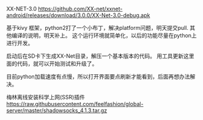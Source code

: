 XX-NET-3.0
https://github.com/XX-net/xxnet-android/releases/download/3.0.0/XX-Net-3.0-debug.apk

基于kivy 框架，python2打了一个小布丁，解决platform问题，明天提交pull.
其他编译的说明，明天补上。
这个运行环境就简单化，以后的功能尽量在python上进行开发。

启动后在SD卡下生成XX-Net目录，解压一个基本版本的代码。
用工具更新这里面的代码，就可以开始测试和升级了。

目前python加载速度有点慢，所以打开界面要点刷新才能看到，后面再想办法解决。

梅林离线安装科学上网(SSR)插件
https://raw.githubusercontent.com/feelfashion/global-server/master/shadowsocks_4.1.3.tar.gz









